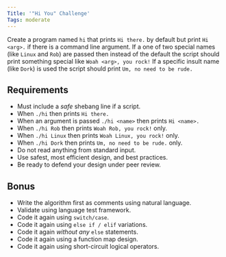 ```yaml
---
Title: '"Hi You" Challenge'
Tags: moderate
---
```


Create a program named `hi` that prints `Hi there.` by default but print
`Hi <arg>.` if there is a command line argument. If a one of two special
names (like `Linux` and `Rob`) are passed then instead of the default
the script should print something special like `Woah <arg>, you rock!`
If a specific insult name (like `Dork`) is used the script should print
`Um, no need to be rude.`

## Requirements

* Must include a *safe* shebang line if a script.
* When `./hi` then prints `Hi there.`
* When an argument is passed `./hi <name>` then prints `Hi <name>.`
* When `./hi Rob` then prints `Woah Rob, you rock!` only.
* When `./hi Linux` then prints `Woah Linux, you rock!` only.
* When `./hi Dork` then prints `Um, no need to be rude.` only.
* Do not read anything from standard input.
* Use safest, most efficient design, and best practices.
* Be ready to defend your design under peer review.

## Bonus

* Write the algorithm first as comments using natural language.
* Validate using language test framework.
* Code it again using `switch/case`.
* Code it again using `else if / elif` variations.
* Code it again *without any* `else` statements.
* Code it again using a function map design.
* Code it again using short-circuit logical operators.
